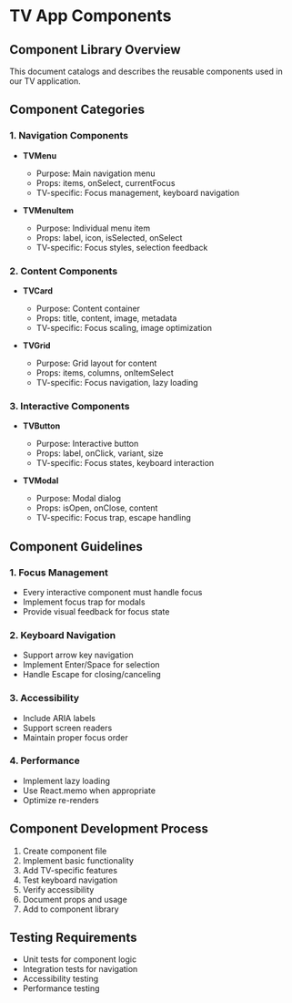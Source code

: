 # TV App Components

## Component Library Overview
This document catalogs and describes the reusable components used in our TV application.

## Component Categories

### 1. Navigation Components
- **TVMenu**
  - Purpose: Main navigation menu
  - Props: items, onSelect, currentFocus
  - TV-specific: Focus management, keyboard navigation

- **TVMenuItem**
  - Purpose: Individual menu item
  - Props: label, icon, isSelected, onSelect
  - TV-specific: Focus styles, selection feedback

### 2. Content Components
- **TVCard**
  - Purpose: Content container
  - Props: title, content, image, metadata
  - TV-specific: Focus scaling, image optimization

- **TVGrid**
  - Purpose: Grid layout for content
  - Props: items, columns, onItemSelect
  - TV-specific: Focus navigation, lazy loading

### 3. Interactive Components
- **TVButton**
  - Purpose: Interactive button
  - Props: label, onClick, variant, size
  - TV-specific: Focus states, keyboard interaction

- **TVModal**
  - Purpose: Modal dialog
  - Props: isOpen, onClose, content
  - TV-specific: Focus trap, escape handling

## Component Guidelines

### 1. Focus Management
- Every interactive component must handle focus
- Implement focus trap for modals
- Provide visual feedback for focus state

### 2. Keyboard Navigation
- Support arrow key navigation
- Implement Enter/Space for selection
- Handle Escape for closing/canceling

### 3. Accessibility
- Include ARIA labels
- Support screen readers
- Maintain proper focus order

### 4. Performance
- Implement lazy loading
- Use React.memo when appropriate
- Optimize re-renders

## Component Development Process
1. Create component file
2. Implement basic functionality
3. Add TV-specific features
4. Test keyboard navigation
5. Verify accessibility
6. Document props and usage
7. Add to component library

## Testing Requirements
- Unit tests for component logic
- Integration tests for navigation
- Accessibility testing
- Performance testing 